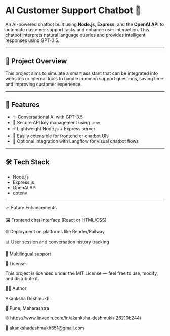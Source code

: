 # AI Customer Support Chatbot 🤖

An AI-powered chatbot built using **Node.js**, **Express**, and the **OpenAI API** to automate customer support tasks and enhance user interaction. This chatbot interprets natural language queries and provides intelligent responses using GPT-3.5.

---

## 📌 Project Overview

This project aims to simulate a smart assistant that can be integrated into websites or internal tools to handle common support questions, saving time and improving customer experience.

---

## 🚀 Features

- ✨ Conversational AI with GPT-3.5
- 🔐 Secure API key management using `.env`
- ⚡ Lightweight Node.js + Express server
- 🔄 Easily extensible for frontend or chatbot UIs
- 🧩 Optional integration with Langflow for visual chatbot flows

---

## 🛠️ Tech Stack

- Node.js
- Express.js
- OpenAI API
- dotenv

---



📈 Future Enhancements

🖼️ Frontend chat interface (React or HTML/CSS)

🌐 Deployment on platforms like Render/Railway

📊 User session and conversation history tracking

🔧 Multilingual support

📃 License

This project is licensed under the MIT License — feel free to use, modify, and distribute it.

👩‍💻 Author

Akanksha Deshmukh

📍 Pune, Maharashtra

🌐 https://www.linkedin.com/in/akanksha-deshmukh-26210b244/

📧 akankshadeshmukh651@gmail.com



   

